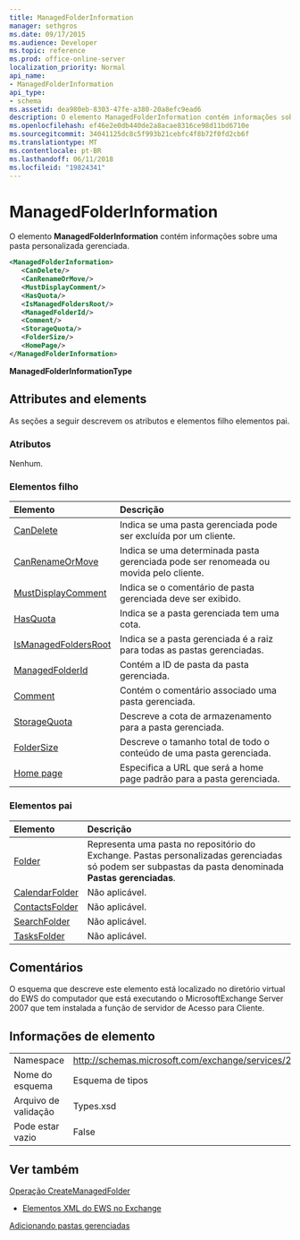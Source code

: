 ```yaml
---
title: ManagedFolderInformation
manager: sethgros
ms.date: 09/17/2015
ms.audience: Developer
ms.topic: reference
ms.prod: office-online-server
localization_priority: Normal
api_name:
- ManagedFolderInformation
api_type:
- schema
ms.assetid: dea980eb-8303-47fe-a380-20a8efc9ead6
description: O elemento ManagedFolderInformation contém informações sobre uma pasta personalizada gerenciada.
ms.openlocfilehash: ef46e2e0db440de2a8acae8316ce98d11bd6710e
ms.sourcegitcommit: 34041125dc8c5f993b21cebfc4f8b72f0fd2cb6f
ms.translationtype: MT
ms.contentlocale: pt-BR
ms.lasthandoff: 06/11/2018
ms.locfileid: "19824341"
---
```

# <a name="managedfolderinformation"></a>ManagedFolderInformation

O elemento **ManagedFolderInformation** contém informações sobre uma pasta personalizada gerenciada. 
  
```xml
<ManagedFolderInformation>
   <CanDelete/>
   <CanRenameOrMove/>
   <MustDisplayComment/>
   <HasQuota/>
   <IsManagedFoldersRoot/>
   <ManagedFolderId/>
   <Comment/>
   <StorageQuota/>
   <FolderSize/>
   <HomePage/>
</ManagedFolderInformation>
```

 **ManagedFolderInformationType**
## <a name="attributes-and-elements"></a>Attributes and elements

As seções a seguir descrevem os atributos e elementos filho elementos pai.
  
### <a name="attributes"></a>Atributos

Nenhum.
  
### <a name="child-elements"></a>Elementos filho

|**Elemento**|**Descrição**|
|:-----|:-----|
|[CanDelete](candelete.md) <br/> |Indica se uma pasta gerenciada pode ser excluída por um cliente.  <br/> |
|[CanRenameOrMove](canrenameormove.md) <br/> |Indica se uma determinada pasta gerenciada pode ser renomeada ou movida pelo cliente.  <br/> |
|[MustDisplayComment](mustdisplaycomment.md) <br/> |Indica se o comentário de pasta gerenciada deve ser exibido.  <br/> |
|[HasQuota](hasquota.md) <br/> |Indica se a pasta gerenciada tem uma cota.  <br/> |
|[IsManagedFoldersRoot](ismanagedfoldersroot.md) <br/> |Indica se a pasta gerenciada é a raiz para todas as pastas gerenciadas.  <br/> |
|[ManagedFolderId](managedfolderid.md) <br/> |Contém a ID de pasta da pasta gerenciada.  <br/> |
|[Comment](comment.md) <br/> |Contém o comentário associado uma pasta gerenciada.  <br/> |
|[StorageQuota](storagequota.md) <br/> |Descreve a cota de armazenamento para a pasta gerenciada.  <br/> |
|[FolderSize](foldersize.md) <br/> |Descreve o tamanho total de todo o conteúdo de uma pasta gerenciada.  <br/> |
|[Home page](homepage.md) <br/> |Especifica a URL que será a home page padrão para a pasta gerenciada.  <br/> |
   
### <a name="parent-elements"></a>Elementos pai

|**Elemento**|**Descrição**|
|:-----|:-----|
|[Folder](folder.md) <br/> |Representa uma pasta no repositório do Exchange. Pastas personalizadas gerenciadas só podem ser subpastas da pasta denominada **Pastas gerenciadas**.  <br/> |
|[CalendarFolder](calendarfolder.md) <br/> |Não aplicável.  <br/> |
|[ContactsFolder](contactsfolder.md) <br/> |Não aplicável.  <br/> |
|[SearchFolder](searchfolder.md) <br/> |Não aplicável.  <br/> |
|[TasksFolder](tasksfolder.md) <br/> |Não aplicável.  <br/> |
   
## <a name="remarks"></a>Comentários

O esquema que descreve este elemento está localizado no diretório virtual do EWS do computador que está executando o MicrosoftExchange Server 2007 que tem instalada a função de servidor de Acesso para Cliente.
  
## <a name="element-information"></a>Informações de elemento

|||
|:-----|:-----|
|Namespace  <br/> |http://schemas.microsoft.com/exchange/services/2006/types  <br/> |
|Nome do esquema  <br/> |Esquema de tipos  <br/> |
|Arquivo de validação  <br/> |Types.xsd  <br/> |
|Pode estar vazio  <br/> |False  <br/> |
   
## <a name="see-also"></a>Ver também



[Operação CreateManagedFolder](createmanagedfolder-operation.md)


- [Elementos XML do EWS no Exchange](ews-xml-elements-in-exchange.md)


[Adicionando pastas gerenciadas](http://msdn.microsoft.com/library/846658c6-7043-40fb-8439-19f97c2a967f%28Office.15%29.aspx)

